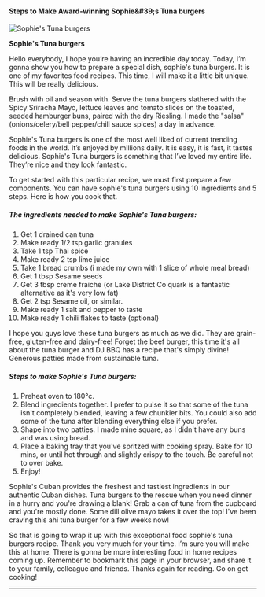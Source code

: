             

#### Steps to Make Award-winning Sophie&amp;#39;s Tuna burgers

![Sophie's Tuna burgers](https://img-global.cpcdn.com/recipes/4780111215722496/751x532cq70/sophies-tuna-burgers-recipe-main-photo.jpg)

**Sophie's Tuna burgers**

Hello everybody, I hope you’re having an incredible day today. Today, I’m gonna show you how to prepare a special dish, sophie's tuna burgers. It is one of my favorites food recipes. This time, I will make it a little bit unique. This will be really delicious.

Brush with oil and season with. Serve the tuna burgers slathered with the Spicy Sriracha Mayo, lettuce leaves and tomato slices on the toasted, seeded hamburger buns, paired with the dry Riesling. I made the "salsa" (onions/celery/bell pepper/chili sauce spices) a day in advance.

Sophie's Tuna burgers is one of the most well liked of current trending foods in the world. It’s enjoyed by millions daily. It is easy, it is fast, it tastes delicious. Sophie's Tuna burgers is something that I’ve loved my entire life. They’re nice and they look fantastic.

To get started with this particular recipe, we must first prepare a few components. You can have sophie's tuna burgers using 10 ingredients and 5 steps. Here is how you cook that.

##### The ingredients needed to make Sophie's Tuna burgers:

1.  Get 1 drained can tuna
2.  Make ready 1/2 tsp garlic granules
3.  Take 1 tsp Thai spice
4.  Make ready 2 tsp lime juice
5.  Take 1 bread crumbs (i made my own with 1 slice of whole meal bread)
6.  Get 1 tbsp Sesame seeds
7.  Get 3 tbsp creme fraiche (or Lake District Co quark is a fantastic alternative as it's very low fat)
8.  Get 2 tsp Sesame oil, or similar.
9.  Make ready 1 salt and pepper to taste
10.  Make ready 1 chili flakes to taste (optional)

I hope you guys love these tuna burgers as much as we did. They are grain-free, gluten-free and dairy-free! Forget the beef burger, this time it's all about the tuna burger and DJ BBQ has a recipe that's simply divine! Generous patties made from sustainable tuna.

##### Steps to make Sophie's Tuna burgers:

1.  Preheat oven to 180°c.
2.  Blend ingredients together. I prefer to pulse it so that some of the tuna isn't completely blended, leaving a few chunkier bits. You could also add some of the tuna after blending everything else if you prefer.
3.  Shape into two patties. I made mine square, as I didn't have any buns and was using bread.
4.  Place a baking tray that you've spritzed with cooking spray. Bake for 10 mins, or until hot through and slightly crispy to the touch. Be careful not to over bake.
5.  Enjoy!

Sophie's Cuban provides the freshest and tastiest ingredients in our authentic Cuban dishes. Tuna burgers to the rescue when you need dinner in a hurry and you're drawing a blank! Grab a can of tuna from the cupboard and you're mostly done. Some dill olive mayo takes it over the top! I've been craving this ahi tuna burger for a few weeks now!

So that is going to wrap it up with this exceptional food sophie's tuna burgers recipe. Thank you very much for your time. I’m sure you will make this at home. There is gonna be more interesting food in home recipes coming up. Remember to bookmark this page in your browser, and share it to your family, colleague and friends. Thanks again for reading. Go on get cooking!

* * *